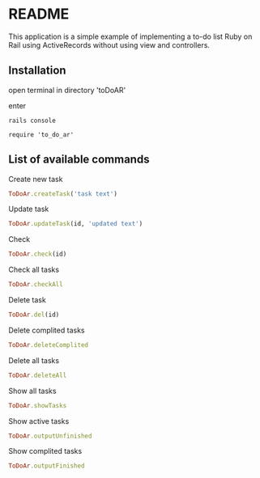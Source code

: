 # README

This application is a simple example of implementing a to-do list Ruby on Rail using ActiveRecords without using view and controllers.

## Installation

open terminal in directory 'toDoAR'

enter 

    rails console

    require 'to_do_ar'

## List of available commands

Create new task
```ruby
ToDoAr.createTask('task text')
```

Update task
```ruby
ToDoAr.updateTask(id, 'updated text')
```

Check
```ruby
ToDoAr.check(id)
```

Check all tasks
```ruby
ToDoAr.checkAll
```

Delete task
```ruby
ToDoAr.del(id)
```

Delete complited tasks
```ruby
ToDoAr.deleteComplited
```

Delete all tasks
```ruby
ToDoAr.deleteAll
```

Show all tasks
```ruby
ToDoAr.showTasks
```

Show active tasks
```ruby
ToDoAr.outputUnfinished
```

Show complited tasks
```ruby
ToDoAr.outputFinished
```